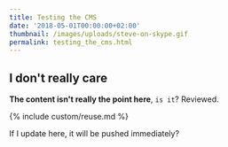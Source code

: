 ```yaml
---
title: Testing the CMS
date: '2018-05-01T00:00:00+02:00'
thumbnail: /images/uploads/steve-on-skype.gif
permalink: testing_the_cms.html
---
```

## I don't really care

**The content isn't really the point here**, `is it`? Reviewed.

{% include custom/reuse.md %}

If I update here, it will be pushed immediately?

